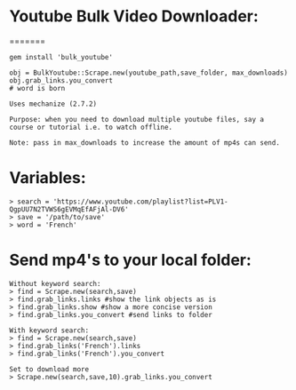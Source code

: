 # Youtube Bulk Video Downloader:
=======

```
gem install 'bulk_youtube'

obj = BulkYoutube::Scrape.new(youtube_path,save_folder, max_downloads) 
obj.grab_links.you_convert 
# word is born 
```

```
Uses mechanize (2.7.2)

Purpose: when you need to download multiple youtube files, say a course or tutorial i.e. to watch offline. 

Note: pass in max_downloads to increase the amount of mp4s can send.

```


Variables:
==========

```
> search = 'https://www.youtube.com/playlist?list=PLV1-QgpUU7N2TVWS6gEVMqEfAFjAl-DV6'
> save = '/path/to/save'
> word = 'French'
```

Send mp4's to your local folder:
==========


```
Without keyword search:
> find = Scrape.new(search,save)
> find.grab_links.links #show the link objects as is
> find.grab_links.show #show a more concise version  
> find.grab_links.you_convert #send links to folder
```
```
With keyword search:
> find = Scrape.new(search,save)
> find.grab_links('French').links
> find.grab_links('French').you_convert
```
```
Set to download more
> Scrape.new(search,save,10).grab_links.you_convert
```